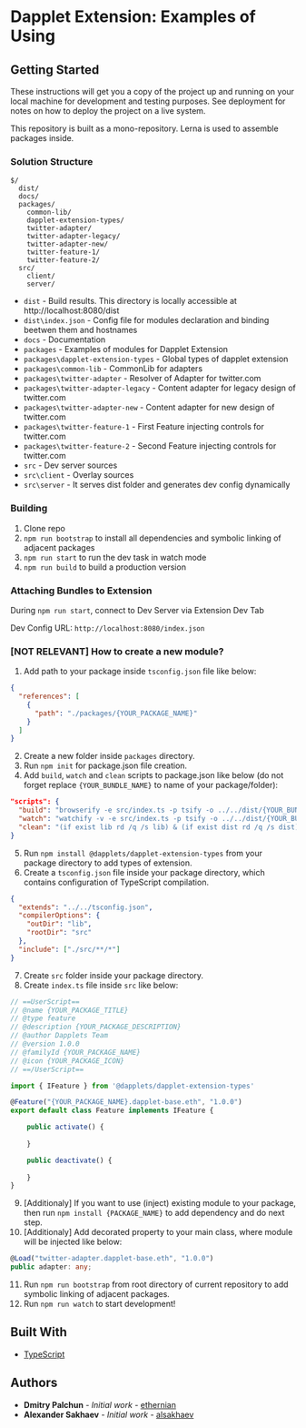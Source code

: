 # Dapplet Extension: Examples of Using

## Getting Started

These instructions will get you a copy of the project up and running on your local machine for development and testing purposes. See deployment for notes on how to deploy the project on a live system.

This repository is built as a mono-repository. Lerna is used to assemble packages inside.

### Solution Structure

```
$/
  dist/
  docs/
  packages/
    common-lib/
    dapplet-extension-types/
    twitter-adapter/
    twitter-adapter-legacy/
    twitter-adapter-new/
    twitter-feature-1/
    twitter-feature-2/
  src/
    client/
    server/
```

- `dist` - Build results. This directory is locally accessible at http://localhost:8080/dist
- `dist\index.json` - Config file for modules declaration and binding beetwen them and hostnames
- `docs` - Documentation
- `packages` - Examples of modules for Dapplet Extension
- `packages\dapplet-extension-types` - Global types of dapplet extension
- `packages\common-lib` - CommonLib for adapters
- `packages\twitter-adapter` - Resolver of Adapter for twitter.com
- `packages\twitter-adapter-legacy` - Content adapter for legacy design of twitter.com
- `packages\twitter-adapter-new` - Content adapter for new design of twitter.com
- `packages\twitter-feature-1` - First Feature injecting controls for twitter.com
- `packages\twitter-feature-2` - Second Feature injecting controls for twitter.com
- `src` - Dev server sources
- `src\client` - Overlay sources
- `src\server` - It serves dist folder and generates dev config dynamically

### Building

1.  Clone repo
2.  `npm run bootstrap` to install all dependencies and symbolic linking of adjacent packages 
3.  `npm run start` to run the dev task in watch mode
4.  `npm run build` to build a production version

### Attaching Bundles to Extension
During `npm run start`, connect to Dev Server via Extension Dev Tab

Dev Config URL: `http://localhost:8080/index.json`

### [NOT RELEVANT] How to create a new module?

1. Add path to your package inside `tsconfig.json` file like below:
```json
{
  "references": [
    {
      "path": "./packages/{YOUR_PACKAGE_NAME}"
    }
  ]
}
```
2. Create a new folder inside `packages` directory.
3. Run `npm init` for package.json file creation.
4. Add `build`, `watch` and `clean` scripts to package.json like below (do not forget replace `{YOUR_BUNDLE_NAME}` to name of your package/folder):
```json
"scripts": {
  "build": "browserify -e src/index.ts -p tsify -o ../../dist/{YOUR_BUNDLE_NAME}.js",
  "watch": "watchify -v -e src/index.ts -p tsify -o ../../dist/{YOUR_BUNDLE_NAME}.js",
  "clean": "(if exist lib rd /q /s lib) & (if exist dist rd /q /s dist)"
}
```
5. Run `npm install @dapplets/dapplet-extension-types` from your package directory to add types of extension.
6. Create a `tsconfig.json` file inside your package directory, which contains configuration of TypeScript compilation.
```json
{
  "extends": "../../tsconfig.json",
  "compilerOptions": {
    "outDir": "lib",
    "rootDir": "src"
  },
  "include": ["./src/**/*"]
}
```
7. Create `src` folder inside your package directory.
8. Create `index.ts` file inside `src` like below:
```typescript
// ==UserScript==
// @name {YOUR_PACKAGE_TITLE}
// @type feature
// @description {YOUR_PACKAGE_DESCRIPTION}
// @author Dapplets Team
// @version 1.0.0
// @familyId {YOUR_PACKAGE_NAME}
// @icon {YOUR_PACKAGE_ICON}
// ==/UserScript==

import { IFeature } from '@dapplets/dapplet-extension-types'

@Feature("{YOUR_PACKAGE_NAME}.dapplet-base.eth", "1.0.0")
export default class Feature implements IFeature {

    public activate() {
        
    }

    public deactivate() {
        
    }
}
```
9. [Additionaly] If you want to use (inject) existing module to your package, then run `npm install {PACKAGE_NAME}` to add dependency and do next step.
10. [Additionaly] Add decorated property to your main class, where module will be injected like below:
```typescript
@Load("twitter-adapter.dapplet-base.eth", "1.0.0")
public adapter: any;
```
11. Run `npm run bootstrap` from root directory of current repository to add symbolic linking of adjacent packages.
12. Run `npm run watch` to start development!

## Built With

* [TypeScript](https://www.typescriptlang.org/)

## Authors

* **Dmitry Palchun** - *Initial work* - [ethernian](https://github.com/ethernian)
* **Alexander Sakhaev** - *Initial work* - [alsakhaev](https://github.com/alsakhaev)

